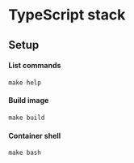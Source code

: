 # TypeScript stack

## Setup

#### List commands

```
make help
```

#### Build image

```
make build
```

#### Container shell

```
make bash
```